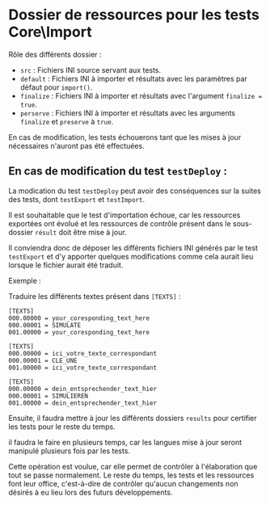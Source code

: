 # Dossier de ressources pour les tests **Core\Import**

Rôle des différents dossier :

* ``src`` : Fichiers INI source servant aux tests.
* ``default`` : Fichiers INI à importer et résultats avec les paramètres par défaut pour `import()`.
* ``finalize`` : Fichiers INI à importer et résultats avec l'argument `finalize = true`.
* ``perserve`` : Fichiers INI à importer et résultats avec les arguments `finalize` et `preserve` à `true`.


En cas de modification, les tests échouerons tant que les mises à jour nécessaires n'auront pas été effectuées.

## En cas de modification du test ``testDeploy`` :

La modication du test ``testDeploy`` peut avoir des conséquences sur la suites des tests, dont `testExport` et
``testImport``.

Il est souhaitable que le test d'importation échoue, car les ressources exportées ont évolué et les ressources
de contrôle présent dans le sous-dossier ``résult`` doit être mise à jour.

Il conviendra donc de déposer les différents fichiers INI générés par le test ``testExport`` et d'y apporter
quelques modifications comme cela aurait lieu lorsque le fichier aurait été traduit.

Exemple :

Traduire les différents textes présent dans ``[TEXTS]`` :

```
[TEXTS]
000.00000 = your_coresponding_text_here
000.00001 = SIMULATE
001.00000 = your_coresponding_text_here
```

```
[TEXTS]
000.00000 = ici_votre_texte_correspondant
000.00001 = CLE_UNE
001.00000 = ici_votre_texte_correspondant
```

```
[TEXTS]
000.00000 = dein_entsprechender_text_hier
000.00001 = SIMULIEREN
001.00000 = dein_entsprechender_text_hier
```

Ensuite, il faudra mettre à jour les différents dossiers ``results`` pour certifier les tests pour le reste du temps.

il faudra le faire en plusieurs temps, car les langues mise à jour seront manipulé plusieurs fois par les tests.

Cette opération est voulue, car elle permet de contrôler à l'élaboration que tout se passe normalement.
Le reste du temps, les tests et les ressources font leur office, c'est-à-dire de contrôler qu'aucun changements
non désirés à eu lieu lors des futurs développements.
